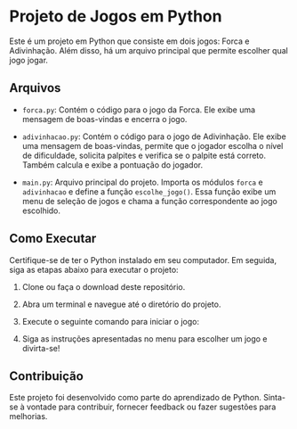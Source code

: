 # Projeto de Jogos em Python

Este é um projeto em Python que consiste em dois jogos: Forca e Adivinhação. Além disso, há um arquivo principal que permite escolher qual jogo jogar.

## Arquivos

- `forca.py`: Contém o código para o jogo da Forca. Ele exibe uma mensagem de boas-vindas e encerra o jogo.

- `adivinhacao.py`: Contém o código para o jogo de Adivinhação. Ele exibe uma mensagem de boas-vindas, permite que o jogador escolha o nível de dificuldade, solicita palpites e verifica se o palpite está correto. Também calcula e exibe a pontuação do jogador.

- `main.py`: Arquivo principal do projeto. Importa os módulos `forca` e `adivinhacao` e define a função `escolhe_jogo()`. Essa função exibe um menu de seleção de jogos e chama a função correspondente ao jogo escolhido.

## Como Executar

Certifique-se de ter o Python instalado em seu computador. Em seguida, siga as etapas abaixo para executar o projeto:

1. Clone ou faça o download deste repositório.

2. Abra um terminal e navegue até o diretório do projeto.

3. Execute o seguinte comando para iniciar o jogo:

4. Siga as instruções apresentadas no menu para escolher um jogo e divirta-se!

## Contribuição

Este projeto foi desenvolvido como parte do aprendizado de Python. Sinta-se à vontade para contribuir, fornecer feedback ou fazer sugestões para melhorias.

